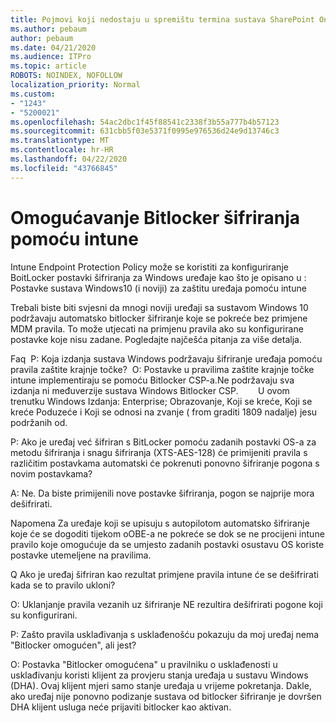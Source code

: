 ```yaml
---
title: Pojmovi koji nedostaju u spremištu termina sustava SharePoint Online
ms.author: pebaum
author: pebaum
ms.date: 04/21/2020
ms.audience: ITPro
ms.topic: article
ROBOTS: NOINDEX, NOFOLLOW
localization_priority: Normal
ms.custom:
- "1243"
- "5200021"
ms.openlocfilehash: 54ac2dbc1f45f88541c2338f3b55a777b4b57123
ms.sourcegitcommit: 631cbb5f03e5371f0995e976536d24e9d13746c3
ms.translationtype: MT
ms.contentlocale: hr-HR
ms.lasthandoff: 04/22/2020
ms.locfileid: "43766845"
---
```

# <a name="enabling-bitlocker-encryption-with-intune"></a>Omogućavanje Bitlocker šifriranja pomoću intune

Intune Endpoint Protection Policy može se koristiti za konfiguriranje BoitLocker postavki šifriranja za Windows uređaje kao što je opisano u : Postavke sustava Windows10 (i noviji) za zaštitu uređaja pomoću intune

Trebali biste biti svjesni da mnogi noviji uređaji sa sustavom Windows 10 podržavaju automatsko bitlocker šifriranje koje se pokreće bez primjene MDM pravila. To može utjecati na primjenu pravila ako su konfigurirane postavke koje nisu zadane. Pogledajte najčešća pitanja za više detalja.


Faq  P: Koja izdanja sustava Windows podržavaju šifriranje uređaja pomoću pravila zaštite krajnje točke?
 O: Postavke u pravilima zaštite krajnje točke intune implementiraju se pomoću Bitlocker CSP-a.Ne podržavaju sva izdanja ni međuverzije sustava Windows Bitlocker CSP. 
      U ovom trenutku Windows Izdanja: Enterprise; Obrazovanje, Koji se kreće, Koji se kreće Poduzeće i Koji se odnosi na zvanje ( from graditi 1809 nadalje) jesu podržanih od.




P: Ako je uređaj već šifriran s BitLocker pomoću zadanih postavki OS-a za metodu šifriranja i snagu šifriranja (XTS-AES-128) će primijeniti pravila s različitim postavkama automatski će pokrenuti ponovno šifriranje pogona s novim postavkama?

A: Ne. Da biste primijenili nove postavke šifriranja, pogon se najprije mora dešifrirati.

Napomena Za uređaje koji se upisuju s autopilotom automatsko šifriranje koje će se dogoditi tijekom oOBE-a ne pokreće se dok se ne procijeni intune pravilo koje omogućuje da se umjesto zadanih postavki osustavu OS koriste postavke utemeljene na pravilima.




Q Ako je uređaj šifriran kao rezultat primjene pravila intune će se dešifrirati kada se to pravilo ukloni?

O: Uklanjanje pravila vezanih uz šifriranje NE rezultira dešifrirati pogone koji su konfigurirani.




P: Zašto pravila usklađivanja s usklađenošću pokazuju da moj uređaj nema "Bitlocker omogućen", ali jest?

O: Postavka "Bitlocker omogućena" u pravilniku o usklađenosti u usklađivanju koristi klijent za provjeru stanja uređaja u sustavu Windows (DHA). Ovaj klijent mjeri samo stanje uređaja u vrijeme pokretanja. Dakle, ako uređaj nije ponovno podizanje sustava od bitlocker šifriranje je dovršen DHA klijent usluga neće prijaviti bitlocker kao aktivan.